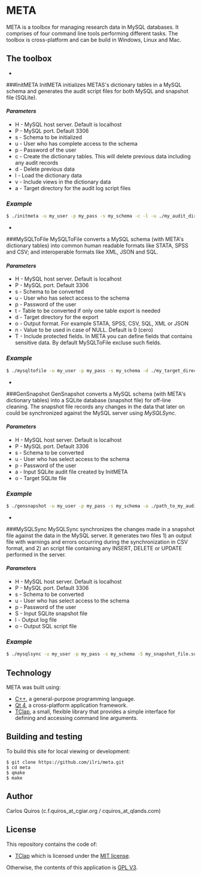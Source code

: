 # META
META is a toolbox for managing research data in MySQL databases. It comprises of four command line tools performing different tasks. The toolbox is cross-platform and can be build in Windows, Linux and Mac. 

## The toolbox
- 
###InitMETA
InitMETA initializes METAS's dictionary tables in a MySQL schema and generates the audit script files for both MySQL and snapshot file (SQLite).
#### *Parameters*
  - H - MySQL host server. Default is localhost
  - P - MySQL port. Default 3306
  - s - Schema to be initialized
  - u - User who has complete access to the schema
  - p - Password of the user
  - c - Create the dictionary tables. This will delete previous data including any audit records
  - d - Delete previous data
  - l - Load the dictionary data
  - v - Include views in the dictionary data
  - a - Target directory for the audit log script files

 ### *Example*
  ```sh
$ ./initmeta -u my_user -p my_pass -s my_schema -c -l -u ./my_audit_directory
```

- 
###MySQLToFile
MySQLToFile converts a MySQL schema (with META's dictionary tables) into common human readable formats like STATA, SPSS and CSV; and interoperable formats like XML, JSON and SQL.
#### *Parameters*
  - H - MySQL host server. Default is localhost
  - P - MySQL port. Default 3306
  - s - Schema to be converted
  - u - User who has select access to the schema
  - p - Password of the user
  - t - Table to be converted if only one table export is needed
  - d - Target directory for the export
  - o - Output format. For example STATA, SPSS, CSV, SQL, XML or JSON
  - n - Value to be used in case of NULL. Default is 0 (cero)
  - T - Include protected fields. In META you can define fields that contains sensitive data. By default MySQLToFile excluse such fields.

 ### *Example*
  ```sh
$ ./mysqltofile -u my_user -p my_pass -s my_schema -d ./my_target_directory -o STATA -n ""
```

- 
###GenSnapshot
GenSnapshot converts a MySQL schema (with META's dictionary tables) into a SQLite database (snapshot file) for off-line cleaning. The snapshot file records any changes in the data that later on could be synchronized against the MySQL server using *MySQLSync*.
#### *Parameters*
  - H - MySQL host server. Default is localhost
  - P - MySQL port. Default 3306
  - s - Schema to be converted
  - u - User who has select access to the schema
  - p - Password of the user
  - a - Input SQLite audit file created by InitMETA
  - o - Target SQLite file

 ### *Example*
  ```sh
$ ./gensnapshot -u my_user -p my_pass -s my_schema -a ./path_to_my_audit_file.sql -o my_snapshot_file.sqlite
```

- 
###MySQLSync
MySQLSync synchronizes the changes made in a snapshot file against the data in the MySQL server. It generates two files 1) an output file with warnings and errors occurring during the synchronization in CSV format, and 2) an script file containing any INSERT, DELETE or UPDATE performed in the server. 
#### *Parameters*
  - H - MySQL host server. Default is localhost
  - P - MySQL port. Default 3306
  - s - Schema to be converted
  - u - User who has select access to the schema
  - p - Password of the user
  - S - Input SQLite snapshot file
  - l - Output log file
  - o - Output SQL script file

 ### *Example*
  ```sh
$ ./mysqlsync -u my_user -p my_pass -s my_schema -S my_snapshot_file.sqlite -l path_to_my_log_file.CSV -o path_to_my_script_file.sql
```

## Technology
META was built using:

- [C++](https://isocpp.org/), a general-purpose programming language.
- [Qt 4](https://www.qt.io/), a cross-platform application framework.
- [TClap](http://tclap.sourceforge.net/), a small, flexible library that provides a simple interface for defining and accessing command line arguments.


## Building and testing
To build this site for local viewing or development:

    $ git clone https://github.com/ilri/meta.git
    $ cd meta
    $ qmake
    $ make

## Author
Carlos Quiros (c.f.quiros_at_cgiar.org / cquiros_at_qlands.com)

## License
This repository contains the code of:

- [TClap](http://tclap.sourceforge.net/) which is licensed under the [MIT license](https://raw.githubusercontent.com/twbs/bootstrap/master/LICENSE).


Otherwise, the contents of this application is [GPL V3](http://www.gnu.org/copyleft/gpl.html). 
